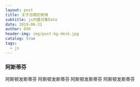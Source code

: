 ```yaml
---
layout: post
title: 关于日期的使用
subtitle: js内置对象Date
date: 2019-06-21
author: OYH
header-img: img/post-bg-desk.jpg
catalog: true
tags:
  - js
---
```


### 阿斯蒂芬

阿斯顿发斯蒂芬
阿斯顿发斯蒂芬
阿斯顿发斯蒂芬
阿斯顿发斯蒂芬
